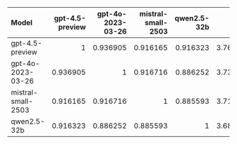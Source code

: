 | Model              |   gpt-4.5-preview |   gpt-4o-2023-03-26 |   mistral-small-2503 |   qwen2.5-32b |     SUM |
|:-------------------|------------------:|--------------------:|---------------------:|--------------:|--------:|
| gpt-4.5-preview    |          1        |            0.936905 |             0.916165 |      0.916323 | 3.76939 |
| gpt-4o-2023-03-26  |          0.936905 |            1        |             0.916716 |      0.886252 | 3.73987 |
| mistral-small-2503 |          0.916165 |            0.916716 |             1        |      0.885593 | 3.71847 |
| qwen2.5-32b        |          0.916323 |            0.886252 |             0.885593 |      1        | 3.68817 |